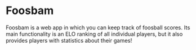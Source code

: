 # Foosbam
Foosbam is a web app in which you can keep track of foosball scores. 
Its main functionality is an ELO ranking of all individual players, but it also provides players with statistics about their games!
